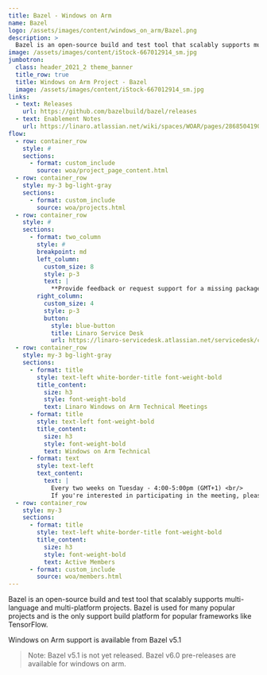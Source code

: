 ```yaml
---
title: Bazel - Windows on Arm
name: Bazel
logo: /assets/images/content/windows_on_arm/Bazel.png
description: >
  Bazel is an open-source build and test tool that scalably supports multi-language and multi-platform projects. Bazel is used for many popular projects and is the only support build platform for popular frameworks like TensorFlow.
image: /assets/images/content/iStock-667012914_sm.jpg
jumbotron:
  class: header_2021_2 theme_banner
  title_row: true
  title: Windows on Arm Project - Bazel
  image: /assets/images/content/iStock-667012914_sm.jpg
links:
  - text: Releases
    url: https://github.com/bazelbuild/bazel/releases
  - text: Enablement Notes
    url: https://linaro.atlassian.net/wiki/spaces/WOAR/pages/28685041907/Bazel
flow:
  - row: container_row
    style: #
    sections:
      - format: custom_include
        source: woa/project_page_content.html
  - row: container_row
    style: my-3 bg-light-gray
    sections:
      - format: custom_include
        source: woa/projects.html
  - row: container_row
    style: #
    sections:
      - format: two_column
        style: #
        breakpoint: md
        left_column:
          custom_size: 8
          style: p-3
          text: |
            **Provide feedback or request support for a missing package**
        right_column:
          custom_size: 4
          style: p-3
          button:
            style: blue-button
            title: Linaro Service Desk
            url: https://linaro-servicedesk.atlassian.net/servicedesk/customer/portal/22/group/85/create/301
  - row: container_row
    style: my-3 bg-light-gray
    sections:
      - format: title
        style: text-left white-border-title font-weight-bold
        title_content:
          size: h3
          style: font-weight-bold
          text: Linaro Windows on Arm Technical Meetings
      - format: title
        style: text-left font-weight-bold
        title_content:
          size: h3
          style: font-weight-bold
          text: Windows on Arm Technical
      - format: text
        style: text-left
        text_content:
          text: |
            Every two weeks on Tuesday - 4:00-5:00pm (GMT+1) <br/>
            If you're interested in participating in the meeting, please contact windowsonarm@linaro.org
  - row: container_row
    style: my-3
    sections:
      - format: title
        style: text-left white-border-title font-weight-bold
        title_content:
          size: h3
          style: font-weight-bold
          text: Active Members
      - format: custom_include
        source: woa/members.html
---
```


Bazel is an open-source build and test tool that scalably supports multi-language and multi-platform projects. Bazel is used for many popular projects and is the only support build platform for popular frameworks like TensorFlow.

Windows on Arm support is available from Bazel v5.1

> Note: Bazel v5.1 is not yet released. Bazel v6.0 pre-releases are available for windows on arm.

